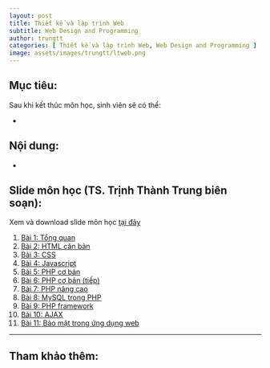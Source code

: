 ```yaml
---
layout: post
title: Thiết kế và lập trình Web
subtitle: Web Design and Programming
author: trungtt
categories: [ Thiết kế và lập trình Web, Web Design and Programming ]
image: assets/images/trungtt/ltweb.png
---
```


## Mục tiêu:

Sau khi kết thúc môn học, sinh viên sẽ có thể:

- 

## Nội dung:

- 

## Slide môn học (TS. Trịnh Thành Trung biên soạn):

Xem và download slide môn học [tại đây](https://users.soict.hust.edu.vn/trungtt/?Resource___Slides___K%E1%BB%B9_thu%E1%BA%ADt_l%E1%BA%ADp_tr%C3%ACnh)

1. [Bài 1: Tổng quan](https://users.soict.hust.edu.vn/trungtt/uploads/slides/LTWeb_Bai01.pdf)
2. [Bài 2: HTML căn bản](https://users.soict.hust.edu.vn/trungtt/uploads/slides/LTWeb_Bai02.pdf)
3. [Bài 3: CSS](https://users.soict.hust.edu.vn/trungtt/uploads/slides/LTWeb_Bai03.pdf)
4. [Bài 4: Javascript](https://users.soict.hust.edu.vn/trungtt/uploads/slides/LTWeb_Bai04.pdf)
5. [Bài 5: PHP cơ bản](https://users.soict.hust.edu.vn/trungtt/uploads/slides/LTWeb_Bai05.pdf)
6. [Bài 6: PHP cơ bản (tiếp)](https://users.soict.hust.edu.vn/trungtt/uploads/slides/LTWeb_Bai06.pdf)
7. [Bài 7: PHP nâng cao](https://users.soict.hust.edu.vn/trungtt/uploads/slides/LTWeb_Bai07.pdf)
8. [Bài 8: MySQL trong PHP](https://users.soict.hust.edu.vn/trungtt/uploads/slides/LTWeb_Bai08.pdf)
9. [Bài 9: PHP framework](https://users.soict.hust.edu.vn/trungtt/uploads/slides/LTWeb_Bai09.pdf)
10. [Bài 10: AJAX](https://users.soict.hust.edu.vn/trungtt/uploads/slides/LTWeb_Bai10.pdf)
11. [Bài 11: Bảo mật trong ứng dụng web](https://users.soict.hust.edu.vn/trungtt/uploads/slides/LTWeb_Bai11.pdf)


-----
Tham khảo thêm:
- 